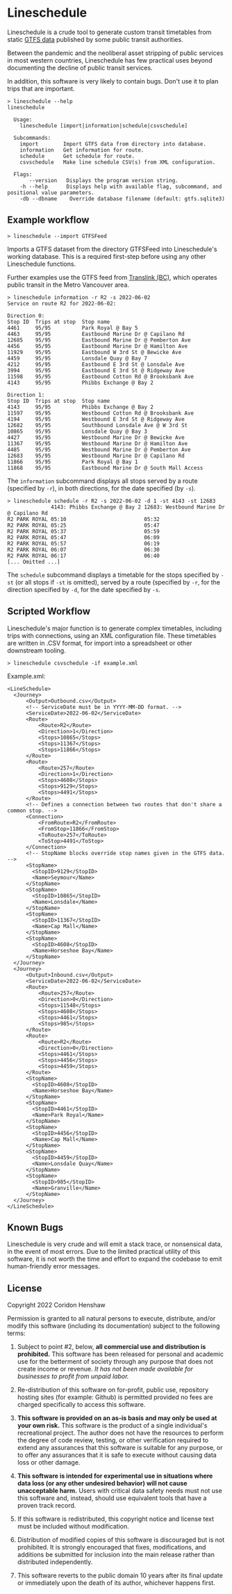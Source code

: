# Lineschedule

Lineschedule is a crude tool to generate custom transit timetables from static [GTFS data](https://developers.google.com/transit/gtfs) published by some public transit authorities.

Between the pandemic and the neoliberal asset stripping of public services in most western countries, Lineschedule has few practical uses beyond documenting the decline of public transit services.

In addition, this software is very likely to contain bugs. Don't use it to plan trips that are important.

```
> lineschedule --help
lineschedule

  Usage:
    lineschedule [import|information|schedule|csvschedule]

  Subcommands: 
    import        Import GTFS data from directory into database.
    information   Get information for route.
    schedule      Get schedule for route.
    csvschedule   Make line schedule CSV(s) from XML configuration.

  Flags: 
       --version   Displays the program version string.
    -h --help      Displays help with available flag, subcommand, and positional value parameters.
    -db --dbname    Override database filename (default: gtfs.sqlite3)
```

## Example workflow

```
> lineschedule --import GTFSFeed
```

Imports a GTFS dataset from the directory GTFSFeed into Lineschedule's working database. This is a required first-step before using any other Lineschedule functions.

Further examples use the GTFS feed from [Translink (BC)](https://translink.ca), which operates public transit in the Metro Vancouver area.

```
> lineschedule information -r R2 -s 2022-06-02 
Service on route R2 for 2022-06-02:

Direction 0:
Stop ID  Trips at stop  Stop name
4461     95/95          Park Royal @ Bay 5
4463     95/95          Eastbound Marine Dr @ Capilano Rd
12685    95/95          Eastbound Marine Dr @ Pemberton Ave
4456     95/95          Eastbound Marine Dr @ Hamilton Ave
11929    95/95          Eastbound W 3rd St @ Bewicke Ave
4459     95/95          Lonsdale Quay @ Bay 7
4212     95/95          Eastbound E 3rd St @ Lonsdale Ave
3994     95/95          Eastbound E 3rd St @ Ridgeway Ave
11598    95/95          Eastbound Cotton Rd @ Brooksbank Ave
4143     95/95          Phibbs Exchange @ Bay 2

Direction 1:
Stop ID  Trips at stop  Stop name
4143     95/95          Phibbs Exchange @ Bay 2
11597    95/95          Westbound Cotton Rd @ Brooksbank Ave
4194     95/95          Westbound E 3rd St @ Ridgeway Ave
12682    95/95          Southbound Lonsdale Ave @ W 3rd St
10865    95/95          Lonsdale Quay @ Bay 3
4427     95/95          Westbound Marine Dr @ Bewicke Ave
11367    95/95          Westbound Marine Dr @ Hamilton Ave
4485     95/95          Westbound Marine Dr @ Pemberton Ave
12683    95/95          Westbound Marine Dr @ Capilano Rd
11866    95/95          Park Royal @ Bay 1
11868    95/95          Eastbound Marine Dr @ South Mall Access
```
The `information` subcommand displays all stops served by a route (specified by `-r`), in both directions, for the date specified (by `-s`).

```
> lineschedule schedule -r R2 -s 2022-06-02 -d 1 -st 4143 -st 12683 
              4143: Phibbs Exchange @ Bay 2 12683: Westbound Marine Dr @ Capilano Rd 
R2 PARK ROYAL 05:10                         05:32                                    
R2 PARK ROYAL 05:25                         05:47                                    
R2 PARK ROYAL 05:37                         05:59                                    
R2 PARK ROYAL 05:47                         06:09                                    
R2 PARK ROYAL 05:57                         06:19                                    
R2 PARK ROYAL 06:07                         06:30                                    
R2 PARK ROYAL 06:17                         06:40                                    
[... Omitted ...]

```

The `schedule` subcommand displays a timetable for the stops specified by `-st` (or all stops if `-st` is omitted), served by a route (specified by `-r`, for the direction specified by `-d`, for the date specified by `-s`.

## Scripted Workflow

Lineschedule's major function is to generate complex timetables, including trips with connections, using an XML configuration file. These timetables are written in .CSV format, for import into a spreadsheet or other downstream tooling.

```
> lineschedule csvschedule -if example.xml
```

Example.xml:
```
<LineSchedule>
  <Journey>
      <Output>Outbound.csv</Output>
      <!-- ServiceDate must be in YYYY-MM-DD format. -->
      <ServiceDate>2022-06-02</ServiceDate>
      <Route>
          <Route>R2</Route>
          <Direction>1</Direction>
          <Stops>10865</Stops>
          <Stops>11367</Stops>
          <Stops>11866</Stops>
      </Route>
      <Route>
          <Route>257</Route>
          <Direction>1</Direction>
          <Stops>4608</Stops>
          <Stops>9129</Stops>
          <Stops>4491</Stops>
      </Route>
      <!-- Defines a connection between two routes that don't share a common stop. -->
      <Connection>
          <FromRoute>R2</FromRoute>
          <FromStop>11866</FromStop>
          <ToRoute>257</ToRoute>
          <ToStop>4491</ToStop>
      </Connection>
      <!-- StopName blocks override stop names given in the GTFS data. -->
      <StopName>
        <StopID>9129</StopID>
        <Name>Seymour</Name>
      </StopName>
      <StopName>
        <StopID>10865</StopID>
        <Name>Lonsdale</Name>
      </StopName>
      <StopName>
        <StopID>11367</StopID>
        <Name>Cap Mall</Name>
      </StopName>
      <StopName>
        <StopID>4608</StopID>
        <Name>Horseshoe Bay</Name>
      </StopName>
  </Journey>
  <Journey>
      <Output>Inbound.csv</Output>
      <ServiceDate>2022-06-02</ServiceDate>
      <Route>
          <Route>257</Route>
          <Direction>0</Direction>
          <Stops>11548</Stops>
          <Stops>4608</Stops>
          <Stops>4461</Stops>
          <Stops>985</Stops>
      </Route>
      <Route>
          <Route>R2</Route>
          <Direction>0</Direction>
          <Stops>4461</Stops>
          <Stops>4456</Stops>
          <Stops>4459</Stops>
      </Route> 
      <StopName>
        <StopID>4608</StopID>
        <Name>Horseshoe Bay</Name>
      </StopName>
      <StopName>
        <StopID>4461</StopID>
        <Name>Park Royal</Name>
      </StopName>
      <StopName>
        <StopID>4456</StopID>
        <Name>Cap Mall</Name>
      </StopName>
      <StopName>
        <StopID>4459</StopID>
        <Name>Lonsdale Quay</Name>
      </StopName>
      <StopName>
        <StopID>985</StopID>
        <Name>Granville</Name>
      </StopName>
  </Journey>
</LineSchedule>
```
## Known Bugs

Lineschedule is very crude and will emit a stack trace, or nonsensical data, in the event of most errors. Due to the limited practical utility of this software, it is not worth the time and effort to expand the codebase to emit human-friendly error messages.

## License

Copyright 2022 Coridon Henshaw

Permission is granted to all natural persons to execute, distribute, and/or modify this software (including its documentation) subject to the following terms:

1. Subject to point \#2, below, **all commercial use and distribution is prohibited.** This software has been released for personal and academic use for the betterment of society through any purpose that does not create income or revenue. *It has not been made available for businesses to profit from unpaid labor.*

2. Re-distribution of this software on for-profit, public use, repository hosting sites (for example: Github) is permitted provided no fees are charged specifically to access this software.

3. **This software is provided on an as-is basis and may only be used at your own risk.** This software is the product of a single individual's recreational project. The author does not have the resources to perform the degree of code review, testing, or other verification required to extend any assurances that this software is suitable for any purpose, or to offer any assurances that it is safe to execute without causing data loss or other damage.

4. **This software is intended for experimental use in situations where data loss (or any other undesired behavior) will not cause unacceptable harm.** Users with critical data safety needs must not use this software and, instead, should use equivalent tools that have a proven track record.

5. If this software is redistributed, this copyright notice and license text must be included without modification.

6. Distribution of modified copies of this software is discouraged but is not prohibited. It is strongly encouraged that fixes, modifications, and additions be submitted for inclusion into the main release rather than distributed independently.

7. This software reverts to the public domain 10 years after its final update or immediately upon the death of its author, whichever happens first.
